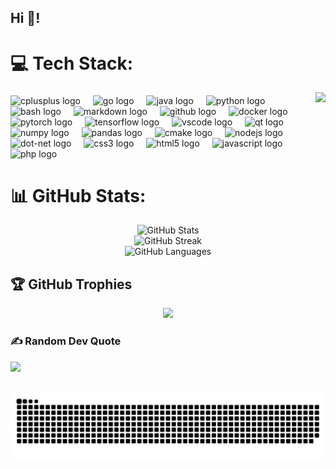 <h2 align="left">Hi 👋!</h2>

###

# 💻 Tech Stack:

<img align="right" height="150" src="https://gifs.obs.ru-moscow-1.hc.sbercloud.ru/84d6f495f15cb3248ca2a4070abf6ba67444f9242364e309772aa9defad9ab63.gif"  />

###

<div align="left">
  <img src="https://cdn.jsdelivr.net/gh/devicons/devicon/icons/cplusplus/cplusplus-original.svg" height="30" alt="cplusplus logo"  />
  <img width="12" />
  <img src="https://cdn.jsdelivr.net/gh/devicons/devicon/icons/go/go-original.svg" height="30" alt="go logo"  />
  <img width="12" />
  <img src="https://cdn.jsdelivr.net/gh/devicons/devicon/icons/java/java-original.svg" height="30" alt="java logo"  />
  <img width="12" />
  <img src="https://cdn.simpleicons.org/python/3776AB" height="30" alt="python logo"  />
  <img width="12" />
  <img src="https://cdn.simpleicons.org/gnubash/4EAA25" height="30" alt="bash logo"  />
  <img width="12" />
  <img src="https://skillicons.dev/icons?i=md" height="30" alt="markdown logo"  />
  <img width="12" />
  <img src="https://skillicons.dev/icons?i=github" height="30" alt="github logo"  />
  <img width="12" />
  <img src="https://cdn.simpleicons.org/docker/2496ED" height="30" alt="docker logo"  />
  <img width="12" />
  <img src="https://cdn.jsdelivr.net/gh/devicons/devicon/icons/pytorch/pytorch-original.svg" height="30" alt="pytorch logo"  />
  <img width="12" />
  <img src="https://cdn.jsdelivr.net/gh/devicons/devicon/icons/tensorflow/tensorflow-original.svg" height="30" alt="tensorflow logo"  />
  <img width="12" />
  <img src="https://cdn.jsdelivr.net/gh/devicons/devicon/icons/vscode/vscode-original.svg" height="30" alt="vscode logo"  />
  <img width="12" />
  <img src="https://cdn.jsdelivr.net/gh/devicons/devicon/icons/qt/qt-original.svg" height="30" alt="qt logo"  />
  <img width="12" />
  <img src="https://cdn.jsdelivr.net/gh/devicons/devicon/icons/numpy/numpy-original.svg" height="30" alt="numpy logo"  />
  <img width="12" />
  <img src="https://cdn.jsdelivr.net/gh/devicons/devicon/icons/pandas/pandas-original.svg" height="30" alt="pandas logo"  />
  <img width="12" />
  <img src="https://cdn.jsdelivr.net/gh/devicons/devicon/icons/cmake/cmake-original.svg" height="30" alt="cmake logo"  />
  <img width="12" />
  <img src="https://cdn.jsdelivr.net/gh/devicons/devicon/icons/nodejs/nodejs-original.svg" height="30" alt="nodejs logo"  />
  <img width="12" />
  <img src="https://cdn.jsdelivr.net/gh/devicons/devicon/icons/dot-net/dot-net-original.svg" height="30" alt="dot-net logo"  />
  <img width="12" />
  <img src="https://cdn.jsdelivr.net/gh/devicons/devicon/icons/css3/css3-original.svg" height="30" alt="css3 logo"  />
  <img width="12" />
  <img src="https://cdn.jsdelivr.net/gh/devicons/devicon/icons/html5/html5-original.svg" height="30" alt="html5 logo"  />
  <img width="12" />
  <img src="https://cdn.jsdelivr.net/gh/devicons/devicon/icons/javascript/javascript-original.svg" height="30" alt="javascript logo"  />
  <img width="12" />
  <img src="https://cdn.jsdelivr.net/gh/devicons/devicon/icons/php/php-original.svg" height="30" alt="php logo"  />
</div>

###
# 📊 GitHub Stats:

<p align="center">
  <!-- ![](https://github-readme-stats.vercel.app/api?username=INAUTUM&theme=github_dark_dimmed&hide_border=false&include_all_commits=true&count_private=false)<br/>
  ![](https://github-readme-streak-stats.herokuapp.com/?user=INAUTUM&theme=github_dark_dimmed&hide_border=false)<br/>
  ![](https://github-readme-stats.vercel.app/api/top-langs/?username=INAUTUM&theme=github_dark_dimmed&hide_border=false&include_all_commits=true&count_private=false&layout=compact) -->

  <img src = "https://github-readme-stats.vercel.app/api?username=INAUTUM&theme=github_dark_dimmed&hide_border=false&include_all_commits=true&count_private=false" alt = "GitHub Stats" />
  <br>
  <img src = "https://github-readme-streak-stats.herokuapp.com/?user=INAUTUM&theme=github_dark_dimmed&hide_border=false" alt = "GitHub Streak" />
  <br>
  <img src = "https://github-readme-stats.vercel.app/api/top-langs/?username=INAUTUM&theme=github_dark_dimmed&hide_border=false&include_all_commits=true&count_private=false&layout=compact" alt = "GitHub Languages">
</p>

## 🏆 GitHub Trophies
<p align="center">
  <img src = "https://github-profile-trophy.vercel.app/?username=INAUTUM&theme=github_dark_dimmed&no-frame=false&no-bg=true&margin-w=4" />
  <br>
  <!-- ![](https://github-profile-trophy.vercel.app/?username=INAUTUM&theme=github_dark_dimmed&no-frame=false&no-bg=true&margin-w=4) -->

  ### ✍️ Random Dev Quote
  <img src = "https://quotes-github-readme.vercel.app/api?type=horizontal&theme=github_dark_dimmed" />
  <br>
  <!-- ![](https://quotes-github-readme.vercel.app/api?type=horizontal&theme=github_dark_dimmed) -->
</p>

<br clear="both">
<picture>
  <source media="(prefers-color-scheme: dark)" srcset="https://raw.githubusercontent.com/inautum/inautum/output/github-snake-dark.svg" />
  <source media="(prefers-color-scheme: light)" srcset="https://raw.githubusercontent.com/inautum/inautum/output/github-snake.svg" />
  <img alt="github-snake" src="https://raw.githubusercontent.com/inautum/inautum/output/github-snake.svg" />
</picture>

<!-- ### 🔝 Top Contributed Repo
![](https://github-contributor-stats.vercel.app/api?username=INAUTUM&limit=5&theme=github_dark_dimmed&combine_all_yearly_contributions=true)
---
[![](https://visitcount.itsvg.in/api?id=INAUTUM&icon=0&color=0)](https://visitcount.itsvg.in) -->